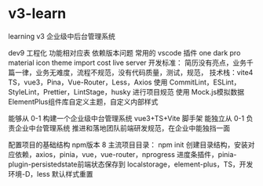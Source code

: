 # v3-learn
learning v3 企业级中后台管理系统

dev9 工程化
功能相对应表
依赖版本问题
常用的 vscode 插件
one dark pro
material icon theme
import cost
live server
开发标准：
简历没有亮点，业务千篇一律，业务无难度，流程不规范，没有代码质量，测试，规范，
技术栈：vite4 TS，vue3，Pina，Vue-Router，Less，Axios
使用 CommitLint，ESLint，StyleLint，Prettier，LintStage，husky 进行项目规范
使用 Mock.js模拟数据
ElementPlus组件库自定义主题，自定义内部样式

能够从 0-1 构建一个企业级中台管理系统 vue3+TS+Vite 脚手架
能独立从 0-1 负责企业中台管理系统
推进和落地团队前端研发规范，在企业中能独挡一面

配置项目的基础结构
npm版本 8
主流项目目录：
npm init
创建目录结构，安装对应依赖，axios，pinia，vue，vue-router，nprogress 进度条插件，pinia-plugin-persistedstate前端状态保存到 localstorage，element-plus，TS，开发环境-D，less
默认样式重置
